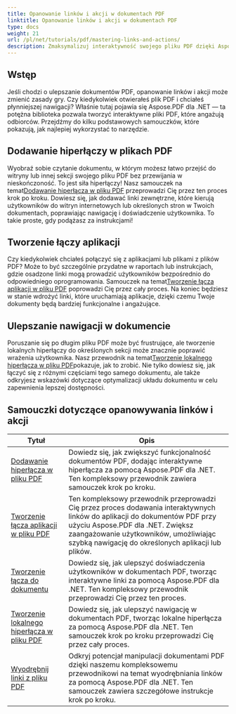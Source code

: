 ```yaml
---
title: Opanowanie linków i akcji w dokumentach PDF
linktitle: Opanowanie linków i akcji w dokumentach PDF
type: docs
weight: 21
url: /pl/net/tutorials/pdf/mastering-links-and-actions/
description: Zmaksymalizuj interaktywność swojego pliku PDF dzięki Aspose.PDF dla .NET. Dowiedz się, jak dodawać hiperłącza i usprawniać nawigację dzięki naszym samouczkom krok po kroku.
---
```

## Wstęp

Jeśli chodzi o ulepszanie dokumentów PDF, opanowanie linków i akcji może zmienić zasady gry. Czy kiedykolwiek otwierałeś plik PDF i chciałeś płynniejszej nawigacji? Właśnie tutaj pojawia się Aspose.PDF dla .NET — ta potężna biblioteka pozwala tworzyć interaktywne pliki PDF, które angażują odbiorców. Przejdźmy do kilku podstawowych samouczków, które pokazują, jak najlepiej wykorzystać to narzędzie.

## Dodawanie hiperłączy w plikach PDF
 Wyobraź sobie czytanie dokumentu, w którym możesz łatwo przejść do witryny lub innej sekcji swojego pliku PDF bez przewijania w nieskończoność. To jest siła hiperłączy! Nasz samouczek na temat[Dodawanie hiperłącza w pliku PDF](./adding-hyperlink/) przeprowadzi Cię przez ten proces krok po kroku. Dowiesz się, jak dodawać linki zewnętrzne, które kierują użytkowników do witryn internetowych lub określonych stron w Twoich dokumentach, poprawiając nawigację i doświadczenie użytkownika. To takie proste, gdy podążasz za instrukcjami!

## Tworzenie łączy aplikacji
 Czy kiedykolwiek chciałeś połączyć się z aplikacjami lub plikami z plików PDF? Może to być szczególnie przydatne w raportach lub instrukcjach, gdzie osadzone linki mogą prowadzić użytkowników bezpośrednio do odpowiedniego oprogramowania. Samouczek na temat[Tworzenie łącza aplikacji w pliku PDF](./creating-application-link/) poprowadzi Cię przez cały proces. Na koniec będziesz w stanie wdrożyć linki, które uruchamiają aplikacje, dzięki czemu Twoje dokumenty będą bardziej funkcjonalne i angażujące.

## Ulepszanie nawigacji w dokumencie
 Poruszanie się po długim pliku PDF może być frustrujące, ale tworzenie lokalnych hiperłączy do określonych sekcji może znacznie poprawić wrażenia użytkownika. Nasz przewodnik na temat[Tworzenie lokalnego hiperłącza w pliku PDF](./creating-local-hyperlink/)pokazuje, jak to zrobić. Nie tylko dowiesz się, jak łączyć się z różnymi częściami tego samego dokumentu, ale także odkryjesz wskazówki dotyczące optymalizacji układu dokumentu w celu zapewnienia lepszej dostępności.

## Samouczki dotyczące opanowywania linków i akcji
| Tytuł | Opis |
| --- | --- | 
| [Dodawanie hiperłącza w pliku PDF](./adding-hyperlink/) | Dowiedz się, jak zwiększyć funkcjonalność dokumentów PDF, dodając interaktywne hiperłącza za pomocą Aspose.PDF dla .NET. Ten kompleksowy przewodnik zawiera samouczek krok po kroku. |  
| [Tworzenie łącza aplikacji w pliku PDF](./creating-application-link/) | Ten kompleksowy przewodnik przeprowadzi Cię przez proces dodawania interaktywnych linków do aplikacji do dokumentów PDF przy użyciu Aspose.PDF dla .NET. Zwiększ zaangażowanie użytkowników, umożliwiając szybką nawigację do określonych aplikacji lub plików. |  
| [Tworzenie łącza do dokumentu](./creating-document-link/) | Dowiedz się, jak ulepszyć doświadczenia użytkowników w dokumentach PDF, tworząc interaktywne linki za pomocą Aspose.PDF dla .NET. Ten kompleksowy przewodnik przeprowadzi Cię przez ten proces. |  
| [Tworzenie lokalnego hiperłącza w pliku PDF](./creating-local-hyperlink/) | Dowiedz się, jak ulepszyć nawigację w dokumentach PDF, tworząc lokalne hiperłącza za pomocą Aspose.PDF dla .NET. Ten samouczek krok po kroku przeprowadzi Cię przez cały proces. |  
| [Wyodrębnij linki z pliku PDF](./extract-links-from-pdf-file/) | Odkryj potencjał manipulacji dokumentami PDF dzięki naszemu kompleksowemu przewodnikowi na temat wyodrębniania linków za pomocą Aspose.PDF dla .NET. Ten samouczek zawiera szczegółowe instrukcje krok po kroku. |  
